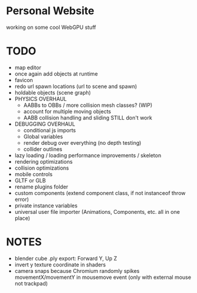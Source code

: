 # Personal Website

working on some cool WebGPU stuff

# TODO
- map editor
- once again add objects at runtime
- favicon
- redo url spawn locations (url to scene and spawn)
- holdable objects (scene graph)
- PHYSICS OVERHAUL
    - AABBs to OBBs / more collision mesh classes? (WIP)
    - account for multiple moving objects
    - AABB collision handling and sliding STILL don't work
- DEBUGGING OVERHAUL
    - conditional js imports
    - Global variables
    - render debug over everything (no depth testing)
    - collider outlines
- lazy loading / loading performance improvements / skeleton
- rendering optimizations
- collision optimizations
- mobile controls
- GLTF or GLB
- rename plugins folder
- custom components (extend component class, if not instanceof throw error)
- private instance variables
- universal user file importer (Animations, Components, etc. all in one place)

# NOTES
- blender cube .ply export: Forward Y, Up Z
- invert y texture coordinate in shaders
- camera snaps because Chromium randomly spikes movementX/movementY in mousemove event (only with external mouse not trackpad)

